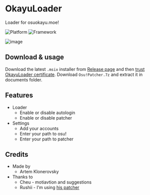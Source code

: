 # OkayuLoader
 Loader for osuokayu.moe!

![Platform](https://img.shields.io/badge/Windows_10+-0078D6?style=for-the-badge&logo=windows&logoColor=white)
![Framework](https://img.shields.io/badge/WinUi3-444444?style=for-the-badge&logo=windowsterminal&logoColor=white)

![image](https://github.com/takumoyoshi/OkayuLoader/assets/83470621/3902faa3-e18c-4f65-a655-56487f4a6e9a)

## Download & usage
Download the latest `.msix` installer from [Release page](https://github.com/takumoyoshi/OkayuLoader/releases) and then [trust OkayuLoader certificate](https://www.youtube.com/watch?v=nPgH5VBk_K8). Download `Osu!Patcher.7z` and extract it in documents folder.

## Features
- Loader
   * Enable or disable autologin
   * Enable or disable patcher
- Settings
   * Add your accounts
   * Enter your path to osu!
   * Enter your path to patcher

## Credits
- Made by
  * Artem Klonerovsky
- Thanks to
  * Cheu - motiavtion and suggestions
  * Rushii - I'm using [his patcher](https://github.com/rushiiMachine/osu-patcher)
